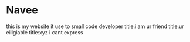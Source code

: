 # Navee
this is my website it use to small code developer
title:i am ur friend
title:ur eiligiable
title:xyz i cant express
